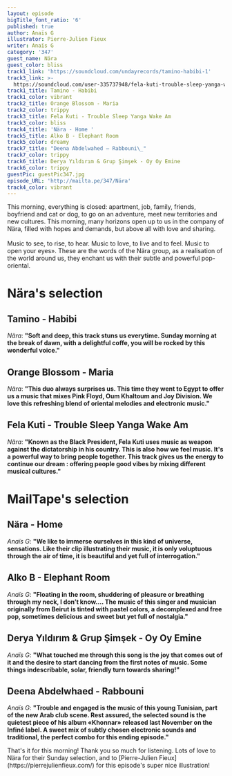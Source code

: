 ```yaml
---
layout: episode
bigTitle_font_ratio: '6'
published: true
author: Anaïs G
illustrator: Pierre-Julien Fieux
writer: Anaïs G
category: '347'
guest_name: Nära
guest_color: bliss
track1_link: 'https://soundcloud.com/undayrecords/tamino-habibi-1'
track3_link: >-
  https://soundcloud.com/user-335737948/fela-kuti-trouble-sleep-yanga-wake-am-1972
track1_title: Tamino - Habibi
track1_color: vibrant
track2_title: Orange Blossom - Maria
track2_color: trippy
track3_title: Fela Kuti - Trouble Sleep Yanga Wake Am
track3_color: bliss
track4_title: 'Nära - Home '
track5_title: Alko B - Elephant Room
track5_color: dreamy
track7_title: "Deena Abdelwahed – Rabbouni\_"
track7_color: trippy
track6_title: Derya Yıldırım & Grup Şimşek - Oy Oy Emine
track6_color: trippy
guestPic: guestPic347.jpg
episode_URL: 'http://mailta.pe/347/Nära'
track4_color: vibrant
---
```

<p id="introduction">This morning, everything is closed: apartment, job, family, friends, boyfriend and cat or dog, to go on an adventure, meet new territories and new cultures. This morning, many horizons open up to us in the company of Nära, filled with hopes and demands, but above all with love and sharing.
<br><br>
Music to see, to rise, to hear. Music to love, to live and to feel. Music to open your eyes». These are the words of the Nära group, as a realisation of the world around us, they enchant us with their subtle and powerful pop-oriental. </p>


# Nära's selection

## Tamino - Habibi
_Nära_: **"**Soft and deep, this track stuns us everytime. Sunday morning at the break of dawn, with a delightful coffe, you will be rocked by this wonderful voice.**"**

## Orange Blossom - Maria
_Nära_: **"**This duo always surprises us. This time they went to Egypt to offer us a music that mixes Pink Floyd, Oum Khaltoum and Joy Division. We love this refreshing blend of oriental melodies and electronic music.**"**

## Fela Kuti - Trouble Sleep Yanga Wake Am
_Nära_: **"**Known as the Black President, Fela Kuti uses music as weapon against the dictatorship in his country. This is also how we feel music. It's a powerful way to bring people together. This track gives us the energy to continue our dream : offering people good vibes by mixing different musical cultures.**"**


# MailTape's selection

## Nära - Home
_Anaïs G_: **"**We like to immerse ourselves in this kind of universe, sensations. Like their clip illustrating their music, it is only voluptuous through the air of time, it is beautiful and yet full of interrogation.**"**

## Alko B - Elephant Room
_Anaïs G_: **"**Floating in the room, shuddering of pleasure or breathing through my neck, I don’t know…. The music of this singer and musician originally from Beirut is tinted with pastel colors, a decomplexed and free pop, sometimes delicious and sweet but yet full of nostalgia.**"**

## Derya Yıldırım & Grup Şimşek - Oy Oy Emine
_Anaïs G_: **"**What touched me through this song is the joy that comes out of it and the desire to start dancing from the first notes of music. Some things indescribable, solar, friendly turn towards sharing!**"**


## Deena Abdelwhaed - Rabbouni
_Anaïs G_: **"**Trouble and engaged is the music of this young Tunisian, part of the new Arab club scene. Rest assured, the selected sound is the quietest piece of his album «Khonnar» released last November on the Infiné label. A sweet mix of subtly chosen electronic sounds and traditional, the perfect combo for this ending episode.**"**


<p id="outroduction">That's it for this morning! Thank you so much for listening. Lots of love to Nära for their Sunday selection, and to [Pierre-Julien Fieux](https://pierrejulienfieux.com/) for this episode's super nice illustration!</p>
